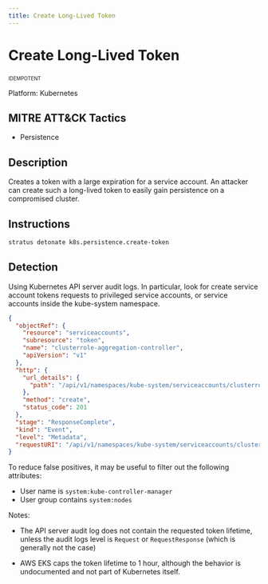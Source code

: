 ```yaml
---
title: Create Long-Lived Token
---
```


# Create Long-Lived Token


 <span class="smallcaps w3-badge w3-blue w3-round w3-text-white" title="This attack technique can be detonated multiple times">idempotent</span> 

Platform: Kubernetes

## MITRE ATT&CK Tactics


- Persistence

## Description


Creates a token with a large expiration for a service account. An attacker can create such a long-lived token to easily gain 
persistence on a compromised cluster.


## Instructions

```bash title="Detonate with Stratus Red Team"
stratus detonate k8s.persistence.create-token
```
## Detection


Using Kubernetes API server audit logs. In particular, look for create service account tokens requests to privileged
service accounts, or service accounts inside the kube-system namespace.

```json
{
  "objectRef": {
    "resource": "serviceaccounts",
    "subresource": "token",
    "name": "clusterrole-aggregation-controller",
    "apiVersion": "v1"
  },
  "http": {
    "url_details": {
      "path": "/api/v1/namespaces/kube-system/serviceaccounts/clusterrole-aggregation-controller/token"
    },
    "method": "create",
    "status_code": 201
  },
  "stage": "ResponseComplete",
  "kind": "Event",
  "level": "Metadata",
  "requestURI": "/api/v1/namespaces/kube-system/serviceaccounts/clusterrole-aggregation-controller/token",
}
```

To reduce false positives, it may be useful to filter out the following attributes:

* User name is <code>system:kube-controller-manager</code>
* User group contains <code>system:nodes</code>

Notes:

* The API server audit log does not contain the requested token lifetime, unless the audit logs level is <code>Request</code> or <code>RequestResponse</code> (which is generally not the case)

* AWS EKS caps the token lifetime to 1 hour, although the behavior is undocumented and not part of Kubernetes itself.


